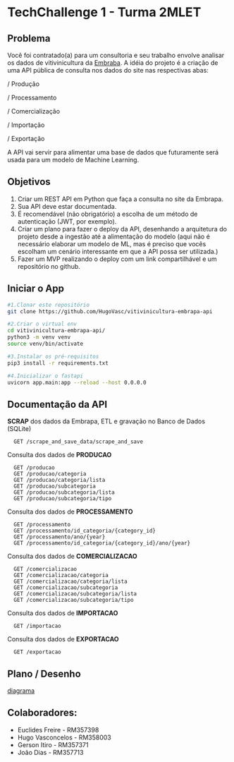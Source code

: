 
# TechChallenge 1 - Turma 2MLET

## Problema

Você foi contratado(a) para um consultoria e seu trabalho envolve analisar os dados de vitivinicultura da [Embraba](http://vitibrasil.cnpuv.embrapa.br/index.php?opcao=opt_01).
A idéia do projeto é a criação de uma API pública de consulta nos dados do site nas respectivas abas:

/ Produção

/ Processamento

/ Comercialização

/ Importação

/ Exportação

A API vai servir para alimentar uma base de dados que futuramente será usada para um modelo de Machine Learning.

## Objetivos

1. Criar um REST API em Python que faça a consulta no site da Embrapa.
2. Sua API deve estar documentada.
3. É recomendável (não obrigatório) a escolha de um método de autenticação (JWT, por exemplo).
4. Criar um plano para fazer o deploy da API, desenhando a arquitetura do projeto desde a ingestão até a 
alimentação do modelo (aqui não é necessário elaborar um modelo de ML, mas é preciso que vocês escolham um cenário interessante em que a API possa ser utilizada.)
5. Fazer um MVP realizando o deploy com um link compartilhável e um repositório no github.


## Iniciar o App
```bash
#1.Clonar este repositório
git clone https://github.com/HugoVasc/vitivinicultura-embrapa-api

#2.Criar o virtual env
cd vitivinicultura-embrapa-api/
python3 -m venv venv
source venv/bin/activate

#3.Instalar os pré-requisitos
pip3 install -r requirements.txt

#4.Inicializar o fastapi
uvicorn app.main:app --reload --host 0.0.0.0
```

## Documentação da API

**SCRAP** dos dados da Embrapa, ETL e gravação no Banco de Dados (SQLite)

```http
  GET /scrape_and_save_data/scrape_and_save
```

Consulta dos dados de **PRODUCAO**

```http
  GET /producao
  GET /producao/categoria
  GET /producao/categoria/lista
  GET /producao/subcategoria
  GET /producao/subcategoria/lista
  GET /producao/subcategoria/tipo
```

Consulta dos dados de **PROCESSAMENTO**

```http
  GET /processamento
  GET /processamento/id_categoria/{category_id}
  GET /processamento/ano/{year}
  GET /processamento/id_categoria/{category_id}/ano/{year}
```

Consulta dos dados de **COMERCIALIZACAO**

```http
  GET /comercializacao
  GET /comercializacao/categoria
  GET /comercializacao/categoria/lista
  GET /comercializacao/subcategoria
  GET /comercializacao/subcategoria/lista
  GET /comercializacao/subcategoria/tipo
```

Consulta dos dados de **IMPORTACAO**

```http
  GET /importacao
```

Consulta dos dados de **EXPORTACAO**

```http
  GET /exportacao
```

## Plano / Desenho

[diagrama](image/plano.png)

## Colaboradores:

- Euclides Freire - RM357398
- Hugo Vasconcelos - RM358003
- Gerson Itiro - RM357371
- João Dias - RM357713
